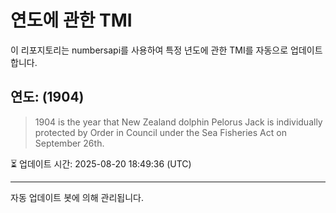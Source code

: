 
# 연도에 관한 TMI

이 리포지토리는 numbersapi를 사용하여 특정 년도에 관한 TMI를 자동으로 업데이트합니다.

## 연도: (1904)
> 1904 is the year that New Zealand dolphin Pelorus Jack is individually protected by Order in Council under the Sea Fisheries Act on September 26th.

⏳ 업데이트 시간: 2025-08-20 18:49:36 (UTC)

---
자동 업데이트 봇에 의해 관리됩니다.
